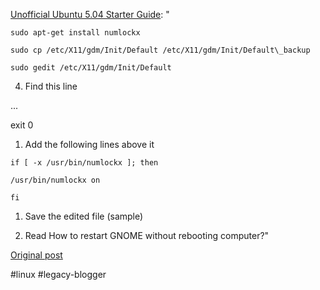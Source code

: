 <!--
date: '2005-04-29'
published: true
slug: 2005-04-how-to-turn-on-num-lock-on-gnome
time_to_read: 5
title: How to turn on Num Lock on GNOME startup?
-->

[Unofficial Ubuntu 5.04 Starter Guide](http://www.ubuntuguide.org/#numlockx): "
  
  
`sudo apt-get install numlockx`
  
`sudo cp /etc/X11/gdm/Init/Default /etc/X11/gdm/Init/Default\_backup`
  
`sudo gedit /etc/X11/gdm/Init/Default`
  
  
 4. Find this line
  
  
...
  
exit 0
  
  
 1. Add the following lines above it
  
`if [ -x /usr/bin/numlockx ]; then`
  
 `/usr/bin/numlockx on`
  
`fi`
  
 1. Save the edited file (sample)
  
 7. Read How to restart GNOME without rebooting computer?"

[Original post](https://ysfk.blogspot.com/2005/04/how-to-turn-on-num-lock-on-gnome.html)

#linux #legacy-blogger 